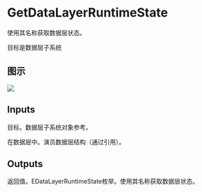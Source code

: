 # GetDataLayerRuntimeState

使用其名称获取数据层状态。

目标是数据层子系统

## 图示

![]($-20221218-18350028.png)

## Inputs

目标。数据层子系统对象参考。

在数据层中。演员数据层结构（通过引用）。 

## Outputs

返回值。EDataLayerRuntimeState枚举。使用其名称获取数据层状态。
